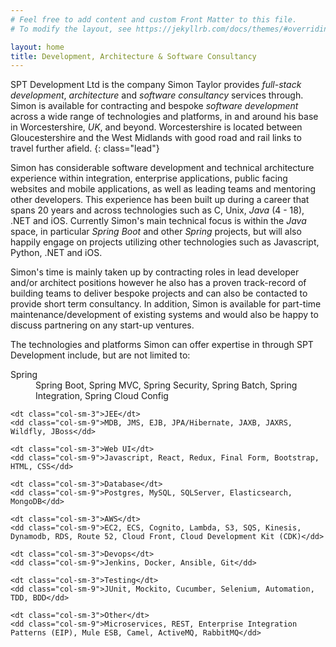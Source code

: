 ```yaml
---
# Feel free to add content and custom Front Matter to this file.
# To modify the layout, see https://jekyllrb.com/docs/themes/#overriding-theme-defaults

layout: home
title: Development, Architecture & Software Consultancy
---
```


SPT Development Ltd is the company Simon Taylor provides *full-stack* *development*, *architecture* and *software consultancy* services through. Simon is available for contracting and bespoke *software development* across a wide range of technologies and platforms, in and around his base in Worcestershire, *UK*, and beyond. Worcestershire is located between Gloucestershire and the West Midlands with good road and rail links to travel further afield.
{: class="lead"}

Simon has considerable software development and technical architecture experience within integration, enterprise applications, public facing websites and mobile applications, as well as leading teams and mentoring other developers. This experience has been built up during a career that spans 20 years and across technologies such as C, Unix, *Java* (4 - 18), .NET and iOS. Currently Simon's main technical focus is within the *Java* space, in particular *Spring Boot* and other *Spring* projects, but will also happily engage on projects utilizing other technologies such as Javascript, Python, .NET and iOS.

Simon's time is mainly taken up by contracting roles in lead developer and/or architect positions however he also has a proven track-record of building teams to deliver bespoke projects and can also be contacted to provide short term consultancy. In addition, Simon is available for part-time maintenance/development of existing systems and would also be happy to discuss partnering on any start-up ventures.
        
The technologies and platforms Simon can offer expertise in through SPT Development include, but are not limited to:

<dl class="row">
    <dt class="col-sm-3">Spring</dt>
    <dd class="col-sm-9">Spring Boot, Spring MVC, Spring Security, Spring Batch, Spring Integration, Spring Cloud Config</dd>
                
    <dt class="col-sm-3">JEE</dt>
    <dd class="col-sm-9">MDB, JMS, EJB, JPA/Hibernate, JAXB, JAXRS, Wildfly, JBoss</dd>

    <dt class="col-sm-3">Web UI</dt>
    <dd class="col-sm-9">Javascript, React, Redux, Final Form, Bootstrap, HTML, CSS</dd>

    <dt class="col-sm-3">Database</dt>
    <dd class="col-sm-9">Postgres, MySQL, SQLServer, Elasticsearch, MongoDB</dd>

    <dt class="col-sm-3">AWS</dt>
    <dd class="col-sm-9">EC2, ECS, Cognito, Lambda, S3, SQS, Kinesis, Dynamodb, RDS, Route 52, Cloud Front, Cloud Development Kit (CDK)</dd>

    <dt class="col-sm-3">Devops</dt>
    <dd class="col-sm-9">Jenkins, Docker, Ansible, Git</dd>

    <dt class="col-sm-3">Testing</dt>
    <dd class="col-sm-9">JUnit, Mockito, Cucumber, Selenium, Automation, TDD, BDD</dd>

    <dt class="col-sm-3">Other</dt>
    <dd class="col-sm-9">Microservices, REST, Enterprise Integration Patterns (EIP), Mule ESB, Camel, ActiveMQ, RabbitMQ</dd>
</dl>
